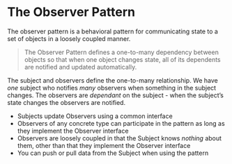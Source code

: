 # The Observer Pattern

The observer pattern is a behavioral pattern for communicating state to a set of objects in a loosely coupled manner.

> The Observer Pattern defines a one-to-many dependency between objects so that when one object changes state, all of its dependents are notified and updated automatically.

The subject and observers define the one-to-many relationship. We have *one* subject who notifies *many* observers when something in the subject changes. The observers are *dependant* on the subject - when the subject’s state changes the observers are notified.

- Subjects update Observers using a common interface
- Observers of any concrete type can participate in the pattern as long as they implement the Observer interface
- Observers are loosely coupled in that the Subject knows *nothing* about them, other than that they implement the Observer interface
- You can push or pull data from the Subject when using the pattern
